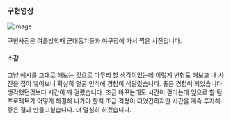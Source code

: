 ### 구현영상
![image](https://user-images.githubusercontent.com/50912987/204141772-ca640723-90ee-41df-91ad-ee0c385abd0a.png)

구현사진은 여름방학때 군대동기들과 야구장에 가서 찍은 사진입니다.

#### 소감
그냥 예시를 그대로 해보는 것으로 마무리 할 생각이었는데 이렇게 변형도 해보고 내 사진을 집어 넣어보니 확실히 얼굴 인식에 경험이 색달랐습니다. 좋은 경험이 되었습니다.
생각했던것보다 시간이 꽤 걸렸습니다. 조금 바꾸는데도 시간이 걸리는데 앞으로 할 팀프로젝트가 어떻게 해결해 나가야 할지 조금 걱정이 되었긴하지만 시간을 계속 투자해 좋은 결과 만들고싶습니다.
더 열심히 하겠습니다.
